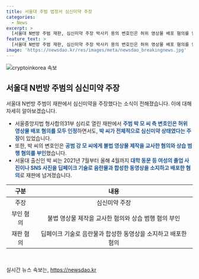 ```yaml
---
title: 서울대 주범 법정서 심신미약 주장
categories:
  - News
excerpt: >
  [서울대 N번방 주범 재판, 심신미약 주장 박사키 용의 변호인은 허위 영상물 배포 혐의를 인정하되, 심신미약 상태 주장. 공범 강씨에 대해 불법 영상물 제작 교사 혐의와 상습 범행 부인. 2021년 7월부터 4월까지 여성 사진을 딥페이크하여 배포한 혐의로 재판 중.]
feature_text: >
  [서울대 N번방 주범 재판, 심신미약 주장 박사키 용의 변호인은 허위 영상물 배포 혐의를 인정하되, 심신미약 상태 주장. 공범 강씨에 대해 불법 영상물 제작 교사 혐의와 상습 범행 부인. 2021년 7월부터 4월까지 여성 사진을 딥페이크하여 배포한 혐의로 재판 중.]
image: 'https://newsdao.kr/res/images/meta/newsdao_breakingnews.jpg'
---
```


<p><img src="https://newsdao.kr/res/images/meta/newsdao_breakingnews.jpg" alt="cryptoinkorea 속보" /></p>

<h2 data-ke-size="size26">서울대 N번방 주범의 심신미약 주장</h2>

<p data-ke-size="size16">서울대 N번방 주범이 재판에서 심신미약을 주장했다는 소식이 전해졌습니다. 이에 대해 자세히 알아보겠습니다.</p>

<ul>
<li>서울중앙지법 형사합의31부 심리로 열린 재판에서 <b><span style="color: #1a5490;">주범 박 모 씨 측 변호인은 허위 영상물 배포 혐의를 모두 인정</span></b>하면서도, <b><span style="color: #1a5490;">박 씨가 전체적으로 심신미약 상태였다는 주장</span></b>이 있었습니다.</li>
<li>또한, 박 씨의 변호인은 <b><span style="color: #1a5490;">공범 강 모 씨에게 불법 영상물 제작을 교사한 혐의와 상습 범행 혐의를 부인</span></b>했습니다.</li>
<li>서울대 출신인 박 씨는 2021년 7월부터 올해 4월까지 <b><span style="color: #1a5490;">대학 동문 등 여성의 졸업 사진이나 SNS 사진을 딥페이크 기술로 음란물과 합성한 동영상을 소지하고 배포한 혐의</span></b>로 재판에 넘겨졌습니다.</li>
</ul>

<table>
<thead>
<tr>
<th style="text-align: center;">구분</th>
<th style="text-align: center;">내용</th>
</tr>
</thead>
<tbody>
<tr>
<td style="text-align: center;">주장</td>
<td style="text-align: center;">심신미약 주장</td>
</tr>
<tr>
<td style="text-align: center;">부인 혐의</td>
<td style="text-align: center;">불법 영상물 제작을 교사한 혐의와 상습 범행 혐의 부인</td>
</tr>
<tr>
<td style="text-align: center;">재판 혐의</td>
<td style="text-align: center;">딥페이크 기술로 음란물과 합성한 동영상을 소지하고 배포한 혐의</td>
</tr>
</tbody>
</table>

<p data-ke-size="size16">&nbsp;</p>
실시간 뉴스 속보는, <a href="https://newsdao.kr" rel="dofollow">https://newsdao.kr</a>


